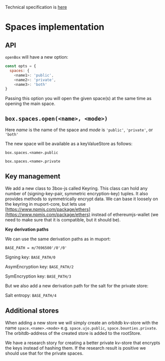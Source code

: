 Technical specification is [here](./spaces-specification.md)
# Spaces implementation

## API

`openBox` will have a new option:
```js
const opts = {
  spaces: {
    <name1>: 'public',
    <name2>: 'private',
    <name3>: 'both'
}
```
Passing this option you will open the given space(s) at the same time as opening the main space.

## `box.spaces.open(<name>, <mode>)`

Here *name* is the name of the space and *mode* is `'public'`, `'private'`, or `'both'`

The new space will be available as a keyValueStore as follows: 

`box.spaces.<name>.public`

`box.spaces.<name>.private`

## Key management

We add a new class to 3box-js called Keyring. This class can hold any number of (signing-key-pair, symmetric encryption-key) tuples. It also provides methods to symmetrically encrypt data. We can base it loosely on the keyring in muport-core, but lets use [https://www.npmjs.com/package/ethers](https://www.npmjs.com/package/ethers) instead of ethereumjs-wallet (we need to make sure that it is compatible, but it should be).

**Key derivation paths**

We can use the same derivation paths as in muport:

`BASE_PATH = m/7696500'/0'/0'`

Signing key: `BASE_PATH/0`

AsymEncryption key: `BASE_PATH/2`

SymEncryption key: `BASE_PATH/3`

But we also add a new derivation path for the salt for the private store:

Salt entropy: `BASE_PATH/4`

## Additional stores

When adding a new store we will simply create an orbitdb kv-store with the name `space.<name>.<mode>` e.g. `space.ujo.public`, `space.bounties.private`. The orbitdb-address of the created store is added to the rootStore.

We have a research story for creating a better private kv-store that encrypts the keys instead of hashing them. If the research result is positive we should use that for the private spaces.
